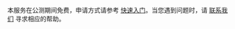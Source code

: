 本服务在公测期间免费，申请方式请参考 [快速入门](https://cloud.tencent.com/document/product/1087/35083)。当您遇到问题时，请 [联系我们](https://cloud.tencent.com/about/connect) 寻求相应的帮助。
